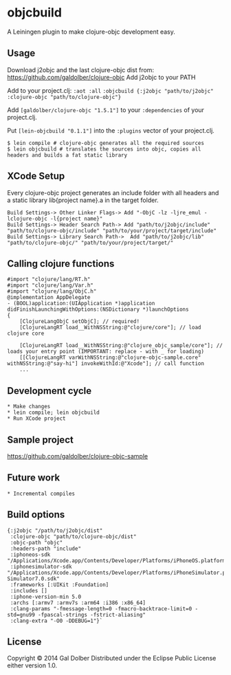 # objcbuild

A Leiningen plugin to make clojure-objc development easy.

## Usage

Download j2objc and the last clojure-objc dist from: https://github.com/galdolber/clojure-objc
Add j2objc to your PATH

Add to your project.clj:
    `:aot :all`
    `:objcbuild {:j2objc "path/to/j2objc" :clojure-objc "path/to/clojure-objc"}`

Add `[galdolber/clojure-objc "1.5.1"]` to your `:dependencies` of your project.clj.

Put `[lein-objcbuild "0.1.1"]` into the `:plugins` vector of your project.clj.

    $ lein compile # clojure-objc generates all the required sources
    $ lein objcbuild # translates the sources into objc, copies all headers and builds a fat static library

## XCode Setup

Every clojure-objc project generates an include folder with all headers and a static library lib{project name}.a in the target folder.

    Build Settings-> Other Linker Flags-> Add "-ObjC -lz -ljre_emul -lclojure-objc -l{project name}"
    Build Settings-> Header Search Path-> Add "path/to/j2objc/include" "path/to/clojure-objc/include" "path/to/your/project/target/include"
    Build Settings-> Library Search Path->  Add "path/to/j2objc/lib" "path/to/clojure-objc/" "path/to/your/project/target/"
    
## Calling clojure functions

    #import "clojure/lang/RT.h"
    #import "clojure/lang/Var.h"
    #import "clojure/lang/ObjC.h"
    @implementation AppDelegate
    - (BOOL)application:(UIApplication *)application didFinishLaunchingWithOptions:(NSDictionary *)launchOptions
    {
        [ClojureLangObjC setObjC]; // required!
        [ClojureLangRT load__WithNSString:@"clojure/core"]; // load clojure core
        
        [ClojureLangRT load__WithNSString:@"clojure_objc_sample/core"]; // loads your entry point (IMPORTANT: replace - with _ for loading)
        [[ClojureLangRT varWithNSString:@"clojure-objc-sample.core" withNSString:@"say-hi"] invokeWithId:@"Xcode"]; // call function
        ...

## Development cycle

    * Make changes
    * lein compile; lein objcbuild
    * Run XCode project
    
## Sample project

https://github.com/galdolber/clojure-objc-sample

## Future work

    * Incremental compiles

## Build options

    {:j2objc "/path/to/j2objc/dist"
     :clojure-objc "path/to/clojure-objc/dist"
     :objc-path "objc"
     :headers-path "include"
     :iphoneos-sdk "/Applications/Xcode.app/Contents/Developer/Platforms/iPhoneOS.platform/Developer/SDKs/iPhoneOS7.0.sdk"
     :iphonesimulator-sdk "/Applications/Xcode.app/Contents/Developer/Platforms/iPhoneSimulator.platform/Developer/SDKs/iPhone Simulator7.0.sdk"
     :frameworks [:UIKit :Foundation]
     :includes []
     :iphone-version-min 5.0
     :archs [:armv7 :armv7s :arm64 :i386 :x86_64]
     :clang-params "-fmessage-length=0 -fmacro-backtrace-limit=0 -std=gnu99 -fpascal-strings -fstrict-aliasing"
     :clang-extra "-O0 -DDEBUG=1"}`

## License

Copyright © 2014 Gal Dolber
Distributed under the Eclipse Public License either version 1.0.
